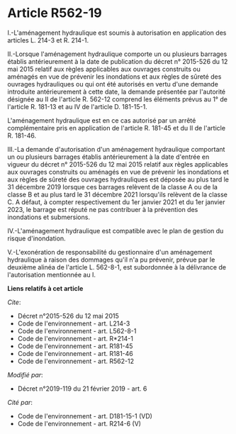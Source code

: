 # Article R562-19

I.-L'aménagement hydraulique est soumis à autorisation en application des articles L. 214-3 et R. 214-1. 

II.-Lorsque l'aménagement hydraulique comporte un ou plusieurs barrages établis antérieurement à la date de publication du
décret n° 2015-526 du 12 mai 2015 relatif aux règles applicables aux ouvrages construits ou aménagés en vue de prévenir les
inondations et aux règles de sûreté des ouvrages hydrauliques ou qui ont été autorisés en vertu d'une demande introduite
antérieurement à cette date, la demande présentée par l'autorité désignée au II de l'article R. 562-12 comprend les éléments
prévus au 1° de l'article R. 181-13 et au IV de l'article D. 181-15-1. 

L'aménagement hydraulique est en ce cas autorisé par un arrêté complémentaire pris en application de l'article R. 181-45 et
du II de l'article R. 181-46. 

III.-La demande d'autorisation d'un aménagement hydraulique comportant un ou plusieurs barrages établis antérieurement à la
date d'entrée en vigueur du décret n° 2015-526 du 12 mai 2015 relatif aux règles applicables aux ouvrages construits ou
aménagés en vue de prévenir les inondations et aux règles de sûreté des ouvrages hydrauliques est déposée au plus tard le 31
décembre 2019 lorsque ces barrages relèvent de la classe A ou de la classe B et au plus tard le 31 décembre 2021 lorsqu'ils
relèvent de la classe C. A défaut, à compter respectivement du 1er janvier 2021 et du 1er janvier 2023, le barrage est réputé
ne pas contribuer à la prévention des inondations et submersions. 

IV.-L'aménagement hydraulique est compatible avec le plan de gestion du risque d'inondation. 

V.-L'exonération de responsabilité du gestionnaire d'un aménagement hydraulique à raison des dommages qu'il n'a pu prévenir,
prévue par le deuxième alinéa de l'article L. 562-8-1, est subordonnée à la délivrance de l'autorisation mentionnée au I.

**Liens relatifs à cet article**

_Cite_:

  - Décret n°2015-526 du 12 mai 2015
  - Code de l'environnement - art. L214-3
  - Code de l'environnement - art. L562-8-1
  - Code de l'environnement - art. R*214-1
  - Code de l'environnement - art. R181-45
  - Code de l'environnement - art. R181-46
  - Code de l'environnement - art. R562-12

_Modifié par_:

  - Décret n°2019-119 du 21 février 2019 - art. 6

_Cité par_:

  - Code de l'environnement - art. D181-15-1 (VD)
  - Code de l'environnement - art. R214-6 (V)
